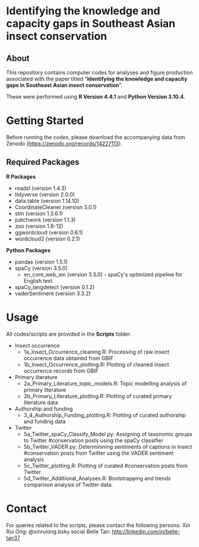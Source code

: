 # Identifying the knowledge and capacity gaps in Southeast Asian insect conservation

## About

This repository contains computer codes for analyses and figure production associated with the paper titled "**Identifying the knowledge and capacity gaps in Southeast Asian insect conservation**".

These were performed using **R Version 4.4.1** and **Python Version 3.10.4**.

# Getting Started

Before running the codes, please download the accompanying data from Zenodo (<https://zenodo.org/records/14227113>).

## Required Packages

**R Packages**

-   readxl (version 1.4.3)
-   tidyverse (version 2.0.0)
-   data.table (version 1.14.10)
-   CoordinateCleaner (version 3.0.1)
-   stm (version 1.3.6.1)
-   patchwork (version 1.1.3)
-   zoo (version 1.8-12)
-   ggwordcloud (version 0.6.1)
-   wordcloud2 (version 0.2.1)

**Python Packages**

-   pandas (version 1.5.1)
-   spaCy (version 3.5.0)
    -   en_core_web_sm (version 3.5.0) - spaCy's optimized pipeline for English text
-   spaCy_langdetect (version 0.1.2)
-   vaderSentiment (version 3.3.2)

# Usage

All codes/scripts are provided in the **Scripts** folder.

-   Insect occurrence
    -   1a_Insect_Occurrence_cleaning.R: Processing of raw insect occurrence data obtained from GBIF
    -   1b_Insect_Occurrence_plotting.R: Plotting of cleaned insect occurrence records from GBIF
-   Primary literature
    -   2a_Primary_Literature_topic_models.R: Topic modelling analysis of primary literature
    -   2b_Primary_Literature_plotting.R: Plotting of curated primary literature data
-   Authorship and funding
    -   3_4_Authorship_Funding_plotting.R: Plotting of curated authorship and funding data
-   Twitter
    -   5a_Twitter_spaCy_Classify_Model.py: Assigning of taxonomic groups to Twitter #conservation posts using the spaCy classifier
    -   5b_Twitter_VADER.py: Determinining sentiments of captions in insect #conservation posts from Twitter using the VADER sentiment analysis
    -   5c_Twitter_plotting.R: Plotting of curated #conservation posts from Twitter.
    -   5d_Twitter_Additional_Analyses.R: Bootstrapping and trends comparison analysis of Twitter data.

# Contact
For queries related to the scripts, please contact the following persons:
Xin Rui Ong: @xinruiong.bsky.social
Belle Tan: http://linkedin.com/in/belle-tan37